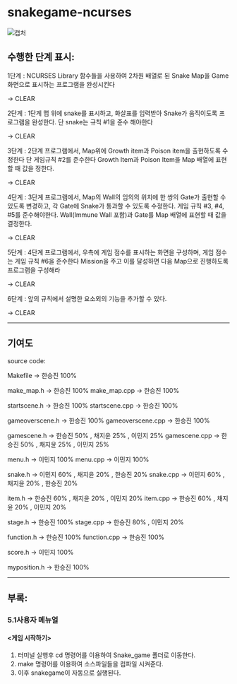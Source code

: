 # snakegame-ncurses

![캡처](https://user-images.githubusercontent.com/65720894/122672401-48537d80-d206-11eb-9deb-106fcd73cb98.PNG)



  
수행한 단계 표시:
--------------------------------------------------------------------------------------------------------------------------------


1단계 : NCURSES Library 함수들을 사용하여 2차원 배열로 된 Snake Map을 Game 화면으로 표시하는 프로그램을 완성시킨다 

-> CLEAR


2단계 : 1단계 맵 위에 snake를 표시하고, 화살표를 입력받아 Snake가 움직이도록 프로그램을 완성한다. 단 snake는 규칙 #1을 준수 해야한다

-> CLEAR


3단계 : 2단계 프로그램에서, Map위에 Growth item과 Poison item을 출현하도록 수정한다 단 게임규칙 #2를 준수한다 
        Growth Item과 Poison Item을 Map 배열에 표현할 때 값을 정한다.

-> CLEAR


4단계 : 3단계 프로그램에서, Map의 Wall의 임의의 위치에 한 쌍의 Gate가 출현할 수 있도록 변경하고, 각 Gate에 Snake가 통과할 수 있도록 수정한다.
        게임 규칙 #3, #4, #5를 준수해야한다. Wall(Immune Wall 포함)과 Gate를 Map 배열에 표현할 때 값을 결정한다.

-> CLEAR


5단계 : 4단계 프로그램에서, 우측에 게임 점수를 표시하는 화면을 구성하며, 게임 점수는 게임 규칙 #6을 준수한다
        Mission을 주고 이를 달성하면 다음 Map으로 진행하도록 프로그램을 구성해라
        
-> CLEAR


6단계 : 앞의 규칙에서 설명한 요소외의 기능을 추가할 수 있다.

-> CLEAR

----------------------------------------------------------------------------------------------------------------------------------

기여도
-------------------------
source code:

Makefile -> 한승진 100% 

make_map.h -> 한승진 100% 
make_map.cpp -> 한승진 100% 

startscene.h -> 한승진 100%
startscene.cpp -> 한승진 100%

gameoverscene.h -> 한승진 100%
gameoverscene.cpp -> 한승진 100%

gamescene.h -> 한승진 50% , 채지윤 25% , 이민지 25%
gamescene.cpp -> 한승진 50% , 채지윤 25% , 이민지 25%

menu.h -> 이민지 100%
menu.cpp -> 이민지 100%

snake.h -> 이민지 60% , 채지윤 20% , 한승진 20%
snake.cpp -> 이민지 60% , 채지윤 20% , 한승진 20%

item.h -> 한승진 60% , 채지윤 20% , 이민지 20%
item.cpp -> 한승진 60% , 채지윤 20% , 이민지 20%

stage.h -> 한승진 100%
stage.cpp -> 한승진 80% , 이민지 20%

function.h -> 한승진 100%
function.cpp -> 한승진 100%

score.h -> 이민지 100%

myposition.h -> 한승진 100%

---------------------------------


부록: 
----

### 5.1사용자 메뉴얼   

#### <게임 시작하기>

1. 터미널 실행후 cd 명령어를 이용하여 Snake_game 폴더로 이동한다.
2. make 명령어를 이용하여 소스파일들을 컴파일 시켜준다.
3. 이후 snakegame이 자동으로 실행된다.






